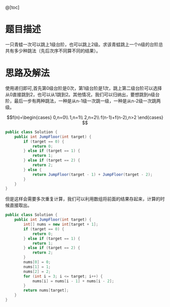 @[toc]
# 题目描述
一只青蛙一次可以跳上1级台阶，也可以跳上2级。求该青蛙跳上一个n级的台阶总共有多少种跳法（先后次序不同算不同的结果）。

# 思路及解法

使用递归即可,首先第0级台阶是0次，第1级台阶是1次，跳上第二级台阶可以选择从0直接跳到2，也可以从1跳到2。其他情况，我们可以归纳出，要想跳到n级台阶，最后一步有两种跳法，一种是从n-1级一次跳一级，一种是从n-2级一次跳两级。

$$f(n)=\begin{cases}
0,n=0\\
1,n=1\\
2,n=2\\
f(n-1)+f(n-2),n>2
\end{cases}
$$

```java
public class Solution {
    public int JumpFloor(int target) {
        if (target == 0) {
            return 0;
        } else if (target == 1) {
            return 1;
        } else if (target == 2) {
            return 2;
        } else {
            return JumpFloor(target - 1) + JumpFloor(target - 2);
        }
    }
}
```

但是这样会需要多次重复计算，我们可以利用数组将前面的结果存起来，计算的时候直接取出。

```java
public class Solution {
    public int JumpFloor(int target) {
        int[] nums = new int[target + 1];
        if (target == 0) {
            return 0;
        } else if (target == 1) {
            return 1;
        } else if (target == 2) {
            return 2;
        }
        nums[0] = 0;
        nums[1] = 1;
        nums[2] = 2;
        for (int i = 3; i <= target; i++) {
            nums[i] = nums[i - 1] + nums[i - 2];
        }
        return nums[target];
    }
}
```

